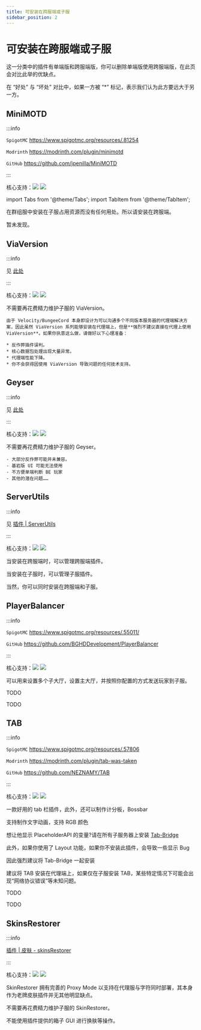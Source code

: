 ```yaml
---
title: 可安装在跨服端或子服
sidebar_position: 2
---
```


# 可安装在跨服端或子服

这一分类中的插件有单端版和跨服端版，你可以删除单端版使用跨服端版，在此页会对比此举的优缺点。

在 “好处” 与 “坏处” 对比中，如果一方被 “*” 标记，表示我们认为此方要远大于另一方。

## MiniMOTD

:::info

`SpigotMC` https://www.spigotmc.org/resources/.81254

`Modrinth` https://modrinth.com/plugin/minimotd

`GitHub` https://github.com/jpenilla/MiniMOTD

:::

核心支持：![](https://img.shields.io/badge/BungeeCord-orange?&style=flat-square) ![](https://img.shields.io/badge/Velocity-blue?&style=flat-square)

import Tabs from '@theme/Tabs';
import TabItem from '@theme/TabItem';

<Tabs queryString="MiniMOTD">
  <TabItem value="good" label="好处*">

在群组服中安装在子服占用资源而没有任何用处。所以请安装在跨服端。

  </TabItem>

  <TabItem value="bad" label="坏处">

暂未发现。

  </TabItem>
</Tabs>

## ViaVersion

:::info

见 [此处](/docs-java/process/plugin/other/Via/Via.md)

:::

核心支持：![](https://img.shields.io/badge/BungeeCord-orange?&style=flat-square) ![](https://img.shields.io/badge/Velocity-blue?&style=flat-square)

<Tabs queryString="ViaVersion">
  <TabItem value="good" label="好处">

不需要再花费精力维护子服的 ViaVersion。

  </TabItem>

  <TabItem value="bad" label="坏处*">

    由于 Velocity/BungeeCord 本身即设计为可以沟通多个不同版本服务器的代理端解决方案，因此虽然 ViaVersion 系列能够安装在代理端上，但是**强烈不建议直接在代理上使用 ViaVersion**。如果你执意这么做，请做好以下心理准备：

    * 反作弊插件误判。
    * 核心数据包处理出现大量异常。
    * 代理端性能下降。
    * 你不会获得因使用 ViaVersion 导致问题的任何技术支持。

  </TabItem>
</Tabs>

## Geyser

:::info

见 [此处](/docs-java/process/mobile-player/Geyser/introduction/overview.md)

:::

核心支持：![](https://img.shields.io/badge/BungeeCord-orange?&style=flat-square) ![](https://img.shields.io/badge/Velocity-blue?&style=flat-square)

<Tabs queryString="Geyser">
  <TabItem value="good" label="好处">

不需要再花费精力维护子服的 Geyser。

  </TabItem>

  <TabItem value="bad" label="坏处*">

    - 大部分反作弊可能并未兼容。
    - 基岩版 UI 可能无法使用
    - 不方便单端判断 BE 玩家
    - 其他的潜在问题……

  </TabItem>
</Tabs>

## ServerUtils

:::info

见 [插件 | ServerUtils](/docs-java/process/plugin/ManageTool/PluginManagement/ServerUtils.md)

:::

核心支持：![](https://img.shields.io/badge/BungeeCord-orange?&style=flat-square) ![](https://img.shields.io/badge/Velocity-blue?&style=flat-square)

<Tabs queryString="ServerUtils">
  <TabItem value="good" label="好处">

当安装在跨服端时，可以管理跨服端插件。

  </TabItem>

  <TabItem value="bad" label="坏处">

当安装在子服时，可以管理子服插件。

  </TabItem>
</Tabs>

当然，你可以同时安装在跨服端和子服。

## PlayerBalancer

:::info

`SpigotMC` https://www.spigotmc.org/resources/.55011/

`GitHub` https://github.com/BGHDDevelopment/PlayerBalancer

:::

核心支持：![](https://img.shields.io/badge/BungeeCord-orange?&style=flat-square) ![](https://img.shields.io/badge/Velocity-blue?&style=flat-square)

可以用来设置多个子大厅，设置主大厅，并按照你配置的方式发送玩家到子服。

<Tabs queryString="PlayerBalancer">
  <TabItem value="good" label="好处">

TODO

  </TabItem>

  <TabItem value="bad" label="坏处">

TODO

  </TabItem>
</Tabs>

## TAB

:::info

`SpigotMC` https://www.spigotmc.org/resources/.57806

`Modrinth` https://modrinth.com/plugin/tab-was-taken

`GitHub` https://github.com/NEZNAMY/TAB

:::

核心支持：![](https://img.shields.io/badge/BungeeCord-orange?&style=flat-square) ![](https://img.shields.io/badge/Velocity-blue?&style=flat-square)

一款好用的 tab 栏插件，此外，还可以制作计分板，Bossbar

支持制作文字动画，支持 RGB 颜色

想让他显示 PlaceholderAPI 的变量?请在所有子服务器上安装 [Tab-Bridge](https://www.spigotmc.org/resources/.83966/)

此外，如果你使用了 Layout 功能，如果你不安装此插件，会导致一些显示 Bug

因此强烈建议将 Tab-Bridge 一起安装

建议将 TAB 安装在代理端上，如果仅在子服安装 TAB，某些特定情况下可能会出现“网络协议错误”等未知问题。

<Tabs queryString="TAB">
  <TabItem value="good" label="好处">

TODO

  </TabItem>

  <TabItem value="bad" label="坏处">

TODO

  </TabItem>
</Tabs>

## SkinsRestorer

:::info

[插件 | 皮肤 - skinsRestorer](/docs-java/process/plugin/other/SkinsRestorer.md)

:::

核心支持：![](https://img.shields.io/badge/BungeeCord-orange?&style=flat-square) ![](https://img.shields.io/badge/Velocity-blue?&style=flat-square)

SkinRestorer 拥有完善的 Proxy Mode 以支持在代理服与字符同时部署，其本身作为老牌皮肤插件并无其他明显缺点。

<Tabs queryString="SkinsRestorer">
  <TabItem value="good" label="好处">

不需要再花费精力维护子服的 SkinRestorer。

  </TabItem>

  <TabItem value="bad" label="坏处">

不能使用插件提供的箱子 GUI 进行换肤等操作。

  </TabItem>
</Tabs>
